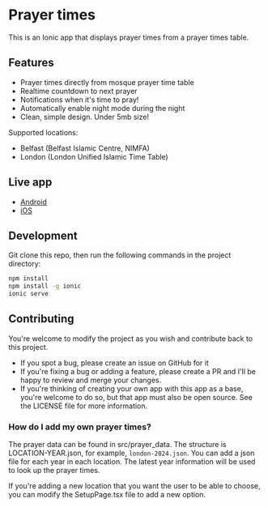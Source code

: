 # Prayer times

This is an Ionic app that displays prayer times from a prayer times table.

## Features

- Prayer times directly from mosque prayer time table
- Realtime countdown to next prayer
- Notifications when it's time to pray!
- Automatically enable night mode during the night
- Clean, simple design. Under 5mb size!

Supported locations:

- Belfast (Belfast Islamic Centre, NIMFA)
- London (London Unified Islamic Time Table)

## Live app

- [Android](https://play.google.com/store/apps/details?id=com.meltuhamy.londonsalah)
- [iOS](https://itunes.apple.com/gb/app/london-prayer-times/id993461657)

## Development

Git clone this repo, then run the following commands in the project directory:

```bash
npm install
npm install -g ionic
ionic serve
```

## Contributing

You're welcome to modify the project as you wish and contribute back to this project.

- If you spot a bug, please create an issue on GitHub for it
- If you're fixing a bug or adding a feature, please create a PR and I'll be happy to review and merge your changes.
- If you're thinking of creating your own app with this app as a base, you're welcome to do so, but that app must also be open source. See the LICENSE file for more information.

### How do I add my own prayer times?

The prayer data can be found in src/prayer_data. The structure is LOCATION-YEAR.json, for example, `london-2024.json`. You can add a json file for each year in each location. The latest year information will be used to look up the prayer times.

If you're adding a new location that you want the user to be able to choose, you can modify the SetupPage.tsx file to add a new option.
